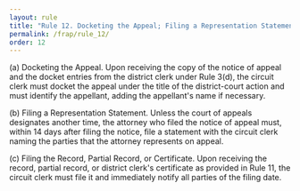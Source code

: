 ```yaml
---
layout: rule
title: "Rule 12. Docketing the Appeal; Filing a Representation Statement; Filing the Record"
permalink: /frap/rule_12/
order: 12
---
```


(a) Docketing the Appeal. Upon receiving the copy of the notice of appeal and the docket entries from the district clerk under Rule 3(d), the circuit clerk must docket the appeal under the title of the district-court action and must identify the appellant, adding the appellant's name if necessary.


(b) Filing a Representation Statement. Unless the court of appeals designates another time, the attorney who filed the notice of appeal must, within 14 days after filing the notice, file a statement with the circuit clerk naming the parties that the attorney represents on appeal.


(c) Filing the Record, Partial Record, or Certificate. Upon receiving the record, partial record, or district clerk's certificate as provided in Rule 11, the circuit clerk must file it and immediately notify all parties of the filing date.
